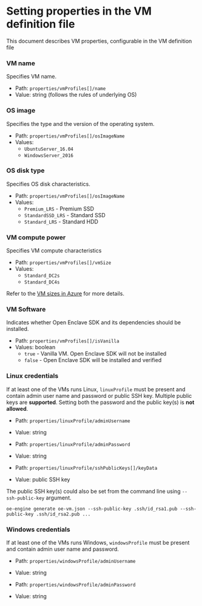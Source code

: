 # Setting properties in the VM definition file

This document describes VM properties, configurable in the VM definition file

### VM name
Specifies VM name.

* Path: `properties/vmProfiles[]/name`
* Value: string (follows the rules of underlying OS)

### OS image
Specifies the type and the version of the operating system.

* Path: `properties/vmProfiles[]/osImageName`
* Values:
    * `UbuntuServer_16.04`
    * `WindowsServer_2016`

### OS disk type
Specifies OS disk characteristics.

* Path: `properties/vmProfiles[]/osImageName`
* Values:
    * `Premium_LRS` - Premium SSD
    * `StandardSSD_LRS` - Standard SSD
    * `Standard_LRS` - Standard HDD

### VM compute power
Specifies VM compute characteristics

* Path: `properties/vmProfiles[]/vmSize`
* Values:
    * `Standard_DC2s`
    * `Standard_DC4s`

Refer to the [VM sizes in Azure](https://docs.microsoft.com/en-us/azure/virtual-machines/windows/sizes) for more details.

### VM Software
Indicates whether Open Enclave SDK and its dependencies should be installed.

* Path: `properties/vmProfiles[]/isVanilla`
* Values: boolean
    * `true` - Vanilla VM. Open Enclave SDK will not be installed
    * `false` - Open Enclave SDK will be installed and verified


### Linux credentials
If at least one of the VMs runs Linux, `linuxProfile` must be present and contain admin user name and password or public SSH key.
Multiple public keys are **supported**.
Setting both the password and the public key(s) is **not allowed**.

* Path: `properties/linuxProfile/adminUsername`
* Value: string

* Path: `properties/linuxProfile/adminPassword`
* Value: string

* Path: `properties/linuxProfile/sshPublicKeys[]/keyData`
* Value: public SSH key

The public SSH key(s) could also be set from the command line using `--ssh-public-key` argument.
```
oe-engine generate oe-vm.json --ssh-public-key .ssh/id_rsa1.pub --ssh-public-key .ssh/id_rsa2.pub ...
```

### Windows credentials
If at least one of the VMs runs Windows, `windowsProfile` must be present and contain admin user name and password.

* Path: `properties/windowsProfile/adminUsername`
* Value: string

* Path: `properties/windowsProfile/adminPassword`
* Value: string
